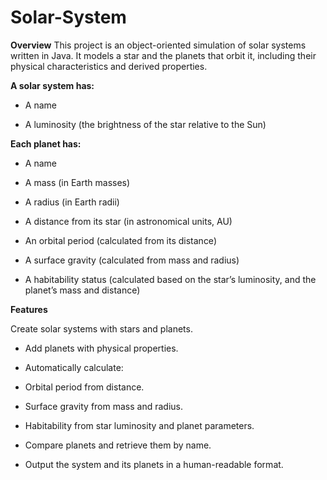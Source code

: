 # Solar-System

**Overview**
This project is an object-oriented simulation of solar systems written in Java. It models a star and the planets that orbit it, including their physical characteristics and derived properties.

**A solar system has:**

- A name

- A luminosity (the brightness of the star relative to the Sun)

**Each planet has:**

- A name

- A mass (in Earth masses)

- A radius (in Earth radii)

- A distance from its star (in astronomical units, AU)

- An orbital period (calculated from its distance)

- A surface gravity (calculated from mass and radius)

- A habitability status (calculated based on the star’s luminosity, and the planet’s mass and distance)

**Features**

Create solar systems with stars and planets.

- Add planets with physical properties.

- Automatically calculate:

- Orbital period from distance.

- Surface gravity from mass and radius.

- Habitability from star luminosity and planet parameters.

- Compare planets and retrieve them by name.

- Output the system and its planets in a human-readable format.
